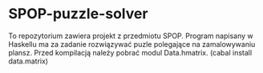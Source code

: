 # SPOP-puzzle-solver
To repozytorium zawiera projekt z przedmiotu SPOP. Program napisany w Haskellu ma za zadanie rozwiązywać puzle polegające na zamalowywaniu plansz.
Przed kompilacją należy pobrać modul Data.hmatrix. (cabal install data.matrix)
